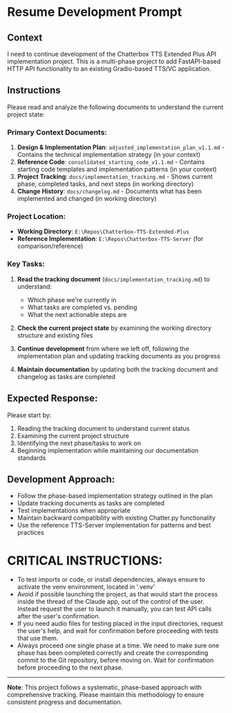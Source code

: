 # Resume Development Prompt

## Context
I need to continue development of the Chatterbox TTS Extended Plus API implementation project. This is a multi-phase project to add FastAPI-based HTTP API functionality to an existing Gradio-based TTS/VC application.

## Instructions
Please read and analyze the following documents to understand the current project state:

### Primary Context Documents:
1. **Design & Implementation Plan**: `adjusted_implementation_plan_v1.1.md` - Contains the technical implementation strategy (in your context)
2. **Reference Code**: `consolidated_starting_code_v1.1.md` - Contains starting code templates and implementation patterns (in your context)
3. **Project Tracking**: `docs/implementation_tracking.md` - Shows current phase, completed tasks, and next steps (in working directory)
4. **Change History**: `docs/changelog.md` - Documents what has been implemented and changed (in working directory)

### Project Location:
- **Working Directory**: `E:\Repos\Chatterbox-TTS-Extended-Plus`
- **Reference Implementation**: `E:\Repos\Chatterbox-TTS-Server` (for comparison/reference)

### Key Tasks:
1. **Read the tracking document** (`docs/implementation_tracking.md`) to understand:
   - Which phase we're currently in
   - What tasks are completed vs. pending
   - What the next actionable steps are

2. **Check the current project state** by examining the working directory structure and existing files

3. **Continue development** from where we left off, following the implementation plan and updating tracking documents as you progress

4. **Maintain documentation** by updating both the tracking document and changelog as tasks are completed

## Expected Response:
Please start by:
1. Reading the tracking document to understand current status
2. Examining the current project structure
3. Identifying the next phase/tasks to work on
4. Beginning implementation while maintaining our documentation standards

## Development Approach:
- Follow the phase-based implementation strategy outlined in the plan
- Update tracking documents as tasks are completed
- Test implementations when appropriate
- Maintain backward compatibility with existing Chatter.py functionality
- Use the reference TTS-Server implementation for patterns and best practices

# CRITICAL INSTRUCTIONS:
- To test imports or code, or install dependencies, always ensure to activate the venv environment, located in '.venv'
- Avoid if possible launching the project, as that would start the process inside the thread of the Claude app, out of the control of the user. Instead request the user to launch it manually, you can test API calls after the user's confirmation.
- If you need audio files for testing placed in the input directories, request the user's help, and wait for confirmation before proceeding with tests that use them.
- Always proceed one single phase at a time. We need to make sure one phase has been completed correctly and create the corresponding commit to the Git repository, before moving on. Wait for confirmation before proceeding to the next phase.

---

**Note**: This project follows a systematic, phase-based approach with comprehensive tracking. Please maintain this methodology to ensure consistent progress and documentation.
